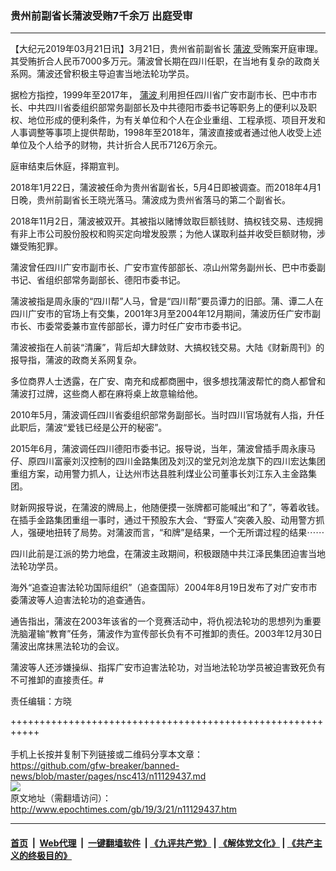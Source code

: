 ### 贵州前副省长蒲波受贿7千余万 出庭受审
------------------------

<p>
 【大纪元2019年03月21日讯】3月21日，贵州省前副省长
 <a href="http://www.epochtimes.com/gb/tag/%E8%92%B2%E6%B3%A2.html">
  蒲波
 </a>
 受贿案开庭审理。其受贿折合人民币7000多万元。蒲波曾长期在四川任职，在当地有复杂的政商关系网。蒲波还曾积极主导迫害当地法轮功学员。
</p>
<p>
 据检方指控，1999年至2017年，
 <a href="http://www.epochtimes.com/gb/tag/%E8%92%B2%E6%B3%A2.html">
  蒲波
 </a>
 利用担任四川省广安市副市长、巴中市市长、中共四川省委组织部常务副部长及中共德阳市委书记等职务上的便利以及职权、地位形成的便利条件，为有关单位和个人在企业重组、工程承揽、项目开发和人事调整等事项上提供帮助，1998年至2018年，蒲波直接或者通过他人收受上述单位及个人给予的财物，共计折合人民币7126万余元。
</p>
<p>
 庭审结束后休庭，择期宣判。
</p>
<p>
 2018年1月22日，蒲波被任命为贵州省副省长，5月4日即被调查。而2018年4月1日晚，贵州前副省长王晓光落马。蒲波成为贵州省落马的第二个副省长。
</p>
<p>
 2018年11月2日，蒲波被双开。其被指以赌博敛取巨额钱财、搞权钱交易、违规拥有非上市公司股份股权和购买定向增发股票；为他人谋取利益并收受巨额财物，涉嫌受贿犯罪。
</p>
<p>
 蒲波曾任四川广安市副市长、广安市宣传部部长、凉山州常务副州长、巴中市委副书记、省组织部常务副部长、德阳市委书记。
</p>
<p>
 蒲波被指是周永康的“四川帮”人马，曾是“四川帮”要员谭力的旧部。蒲、谭二人在四川广安市的官场上有交集，2001年3月至2004年12月期间，蒲波历任广安市副市长、市委常委兼市宣传部部长，谭力时任广安市市委书记。
</p>
<p>
 蒲波被指在人前装“清廉”，背后却大肆敛财、大搞权钱交易。大陆《财新周刊》的报导指，蒲波的政商关系网复杂。
</p>
<p>
 多位商界人士透露，在广安、南充和成都商圈中，很多想找蒲波帮忙的商人都曾和蒲波打过牌，这些商人都在麻将桌上故意输给他。
</p>
<p>
 2010年5月，蒲波调任四川省委组织部常务副部长。当时四川官场就有人指，升任此职后，蒲波“爱钱已经是公开的秘密”。
</p>
<p>
 2015年6月，蒲波调任四川德阳市委书记。报导说，当年，蒲波曾插手周永康马仔、原四川富豪刘汉控制的四川金路集团及刘汉的堂兄刘沧龙旗下的四川宏达集团重组方案，动用警力抓人，让达州市达县胜利煤业公司董事长刘江东入主金路集团。
</p>
<p>
 财新网报导说，在蒲波的牌局上，他随便摸一张牌都可能喊出“和了”，等着收钱。在插手金路集团重组一事时，通过干预股东大会、“野蛮人”突袭入股、动用警方抓人，强硬地扭转了局势。对蒲波而言，“和牌”是结果，一个无所谓过程的结果⋯⋯
</p>
<p>
 四川此前是江派的势力地盘，在蒲波主政期间，积极跟随中共江泽民集团迫害当地法轮功学员。
</p>
<p>
 海外“追查迫害法轮功国际组织”（追查国际）2004年8月19日发布了对广安市市委蒲波等人迫害法轮功的追查通告。
</p>
<p>
 通告指出，蒲波在2003年该省的一个竞赛活动中，将仇视法轮功的思想列为重要洗脑灌输“教育”任务，蒲波作为宣传部长负有不可推卸的责任。2003年12月30日蒲波出席抹黑法轮功的会议。
</p>
<p>
 蒲波等人还涉嫌操纵、指挥广安市迫害法轮功，对当地法轮功学员被迫害致死负有不可推卸的直接责任。#
</p>
<p>
 责任编辑：方晓
</p>

+++++++++++++++++++++++++++++++++++++++++++++++++++++++++++<br/><br/>
手机上长按并复制下列链接或二维码分享本文章：<br/>
https://github.com/gfw-breaker/banned-news/blob/master/pages/nsc413/n11129437.md <br/>
<a href='https://github.com/gfw-breaker/banned-news/blob/master/pages/nsc413/n11129437.md'><img src='https://github.com/gfw-breaker/banned-news/blob/master/pages/nsc413/n11129437.md.png'/></a> <br/>
原文地址（需翻墙访问）：http://www.epochtimes.com/gb/19/3/21/n11129437.htm


------------------------
#### [首页](https://github.com/gfw-breaker/banned-news/blob/master/README.md) &nbsp;|&nbsp; [Web代理](https://github.com/labour-camp/helloworld) &nbsp;|&nbsp; [一键翻墙软件](https://github.com/gfw-breaker/nogfw/blob/master/README.md) &nbsp;| [《九评共产党》](https://github.com/gfw-breaker/9ping.md/blob/master/README.md#九评之一评共产党是什么) | [《解体党文化》](https://github.com/gfw-breaker/jtdwh.md/blob/master/README.md) | [《共产主义的终极目的》](https://github.com/gfw-breaker/gczydzjmd.md/blob/master/README.md)

